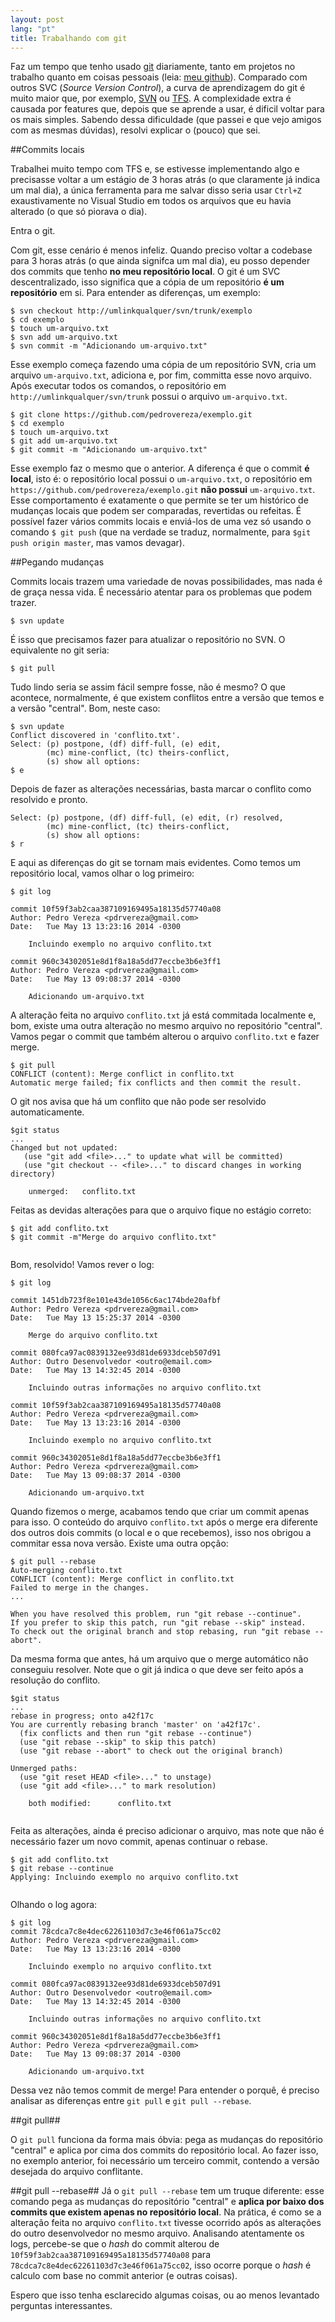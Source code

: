 ```yaml
---
layout: post
lang: "pt"
title: Trabalhando com git
---
```


Faz um tempo que tenho usado [git][git-link] diariamente, tanto em projetos no trabalho quanto em coisas pessoais (leia: [meu github][github]). Comparado com outros SVC (*Source Version Control*), a curva de aprendizagem do git é muito maior que, por exemplo, [SVN][svn-link] ou [TFS][tfs-link]. A complexidade extra é causada por features que, depois que se aprende a usar, é dificil voltar para os mais simples. Sabendo dessa dificuldade (que passei e que vejo amigos com as mesmas dúvidas), resolvi explicar o (pouco) que sei.

##Commits locais

Trabalhei muito tempo com TFS e, se estivesse implementando algo e precisasse voltar a um estágio de 3 horas atrás (o que claramente já indica um mal dia), a única ferramenta para me salvar disso seria usar `Ctrl+Z` exaustivamente no Visual Studio em todos os arquivos que eu havia alterado (o que só piorava o dia).

Entra o git.

Com git, esse cenário é menos infeliz. Quando preciso voltar a codebase para 3 horas atrás (o que ainda signifca um mal dia), eu posso depender dos commits que tenho **no meu repositório local**. O git é um SVC descentralizado, isso significa que a cópia de um repositório **é um repositório** em si. Para entender as diferenças, um exemplo:

````
$ svn checkout http://umlinkqualquer/svn/trunk/exemplo
$ cd exemplo
$ touch um-arquivo.txt
$ svn add um-arquivo.txt
$ svn commit -m "Adicionando um-arquivo.txt"
````
Esse exemplo começa fazendo uma cópia de um repositório SVN, cria um arquivo `um-arquivo.txt`, adiciona e, por fim, committa esse novo arquivo. Após executar todos os comandos, o repositório em `http://umlinkqualquer/svn/trunk` possui o arquivo `um-arquivo.txt`.

````
$ git clone https://github.com/pedrovereza/exemplo.git
$ cd exemplo
$ touch um-arquivo.txt
$ git add um-arquivo.txt
$ git commit -m "Adicionando um-arquivo.txt"
````

Esse exemplo faz o mesmo que o anterior. A diferença é que o commit **é local**, isto é: o repositório local possui o `um-arquivo.txt`, o repositório em `https://github.com/pedrovereza/exemplo.git` **não possui** `um-arquivo.txt`. Esse comportamento é exatamente o que permite se ter um histórico de mudanças locais que podem ser comparadas, revertidas ou refeitas. É possível fazer vários commits locais e enviá-los de uma vez só usando o comando `$ git push` (que na verdade se traduz, normalmente, para `$git push origin master`, mas vamos devagar).


##Pegando mudanças

Commits locais trazem uma variedade de novas possibilidades, mas nada é de graça nessa vida. É necessário atentar para os problemas que podem trazer.

````
$ svn update
````
É isso que precisamos fazer para atualizar o repositório no SVN. O equivalente no git seria:

````
$ git pull
````
Tudo lindo seria se assim fácil sempre fosse, não é mesmo? O que acontece, normalmente, é que existem conflitos entre a versão que temos e a versão "central". Bom, neste caso:

````
$ svn update
Conflict discovered in 'conflito.txt'.
Select: (p) postpone, (df) diff-full, (e) edit,
        (mc) mine-conflict, (tc) theirs-conflict,
        (s) show all options:
$ e

````
Depois de fazer as alterações necessárias, basta marcar o conflito como resolvido e pronto.

````
Select: (p) postpone, (df) diff-full, (e) edit, (r) resolved,
        (mc) mine-conflict, (tc) theirs-conflict,
        (s) show all options:
$ r
````

E aqui as diferenças do git se tornam mais evidentes. Como temos um repositório local, vamos olhar o log primeiro:

````
$ git log

commit 10f59f3ab2caa387109169495a18135d57740a08
Author: Pedro Vereza <pdrvereza@gmail.com>
Date:   Tue May 13 13:23:16 2014 -0300

    Incluindo exemplo no arquivo conflito.txt

commit 960c34302051e8d1f8a18a5dd77eccbe3b6e3ff1
Author: Pedro Vereza <pdrvereza@gmail.com>
Date:   Tue May 13 09:08:37 2014 -0300

    Adicionando um-arquivo.txt
````
A alteração feita no arquivo `conflito.txt` já está commitada localmente e, bom, existe uma outra alteração no mesmo arquivo no repositório "central". Vamos pegar o commit que também alterou o arquivo `conflito.txt` e fazer merge.

````
$ git pull
CONFLICT (content): Merge conflict in conflito.txt
Automatic merge failed; fix conflicts and then commit the result.
````
O git nos avisa que há um conflito que não pode ser resolvido automaticamente.

````
$git status
...
Changed but not updated:
   (use "git add <file>..." to update what will be committed)
   (use "git checkout -- <file>..." to discard changes in working directory)
   
   	unmerged:   conflito.txt
````
Feitas as devidas alterações para que o arquivo fique no estágio correto:

````
$ git add conflito.txt
$ git commit -m"Merge do arquivo conflito.txt"
   
````

Bom, resolvido! Vamos rever o log:


````
$ git log

commit 1451db723f8e101e43de1056c6ac174bde20afbf
Author: Pedro Vereza <pdrvereza@gmail.com>
Date:   Tue May 13 15:25:37 2014 -0300

    Merge do arquivo conflito.txt

commit 080fca97ac0839132ee93d81de6933dceb507d91
Author: Outro Desenvolvedor <outro@email.com>
Date:   Tue May 13 14:32:45 2014 -0300

    Incluindo outras informações no arquivo conflito.txt

commit 10f59f3ab2caa387109169495a18135d57740a08
Author: Pedro Vereza <pdrvereza@gmail.com>
Date:   Tue May 13 13:23:16 2014 -0300

    Incluindo exemplo no arquivo conflito.txt

commit 960c34302051e8d1f8a18a5dd77eccbe3b6e3ff1
Author: Pedro Vereza <pdrvereza@gmail.com>
Date:   Tue May 13 09:08:37 2014 -0300

    Adicionando um-arquivo.txt

````

Quando fizemos o merge, acabamos tendo que criar um commit apenas para isso. O conteúdo do arquivo `conflito.txt` após o merge era diferente dos outros dois commits (o local e o que recebemos), isso nos obrigou a commitar essa nova versão. Existe uma outra opção:

````
$ git pull --rebase
Auto-merging conflito.txt
CONFLICT (content): Merge conflict in conflito.txt
Failed to merge in the changes.
...

When you have resolved this problem, run "git rebase --continue".
If you prefer to skip this patch, run "git rebase --skip" instead.
To check out the original branch and stop rebasing, run "git rebase --abort".

````

Da mesma forma que antes, há um arquivo que o merge automático não conseguiu resolver. Note que o git já indica o que deve ser feito após a resolução do conflito.

````
$git status
...
rebase in progress; onto a42f17c
You are currently rebasing branch 'master' on 'a42f17c'.
  (fix conflicts and then run "git rebase --continue")
  (use "git rebase --skip" to skip this patch)
  (use "git rebase --abort" to check out the original branch)

Unmerged paths:
  (use "git reset HEAD <file>..." to unstage)
  (use "git add <file>..." to mark resolution)

	both modified:      conflito.txt
	
````
Feita as alterações, ainda é preciso adicionar o arquivo, mas note que não é necessário fazer um novo commit, apenas continuar o rebase.
 
````
$ git add conflito.txt
$ git rebase --continue
Applying: Incluindo exemplo no arquivo conflito.txt
   
````

Olhando o log agora:

````
$ git log
commit 78cdca7c8e4dec62261103d7c3e46f061a75cc02
Author: Pedro Vereza <pdrvereza@gmail.com>
Date:   Tue May 13 13:23:16 2014 -0300

    Incluindo exemplo no arquivo conflito.txt

commit 080fca97ac0839132ee93d81de6933dceb507d91
Author: Outro Desenvolvedor <outro@email.com>
Date:   Tue May 13 14:32:45 2014 -0300

    Incluindo outras informações no arquivo conflito.txt

commit 960c34302051e8d1f8a18a5dd77eccbe3b6e3ff1
Author: Pedro Vereza <pdrvereza@gmail.com>
Date:   Tue May 13 09:08:37 2014 -0300

    Adicionando um-arquivo.txt

````

Dessa vez não temos commit de merge! Para entender o porquê, é preciso analisar as diferenças entre `git pull` e `git pull --rebase`.

##git pull##

O `git pull` funciona da forma mais óbvia: pega as mudanças do repositório "central" e aplica por cima dos commits do repositório local. Ao fazer isso, no exemplo anterior, foi necessário um terceiro commit, contendo a versão desejada do arquivo conflitante.

##git pull --rebase##
Já o `git pull --rebase` tem um truque diferente: esse comando pega as mudanças do repositório "central" e **aplica por baixo dos commits que existem apenas no repositório local**. Na prática, é como se a alteração feita no arquivo `conflito.txt` tivesse ocorrido após as alterações do outro desenvolvedor no mesmo arquivo. Analisando atentamente os logs, percebe-se que o *hash* do commit alterou de `10f59f3ab2caa387109169495a18135d57740a08` para `78cdca7c8e4dec62261103d7c3e46f061a75cc02`, isso ocorre porque o *hash* é calculo com base no commit anterior (e outras coisas).



Espero que isso tenha esclarecido algumas coisas, ou ao menos levantado perguntas interessantes.

[git-link]: http://git-scm.com/
[svn-link]: http://subversion.apache.org/
[tfs-link]: http://www.visualstudio.com/en-us/products/tfs-overview-vs.aspx
[github]: https://github.com/pedrovereza
